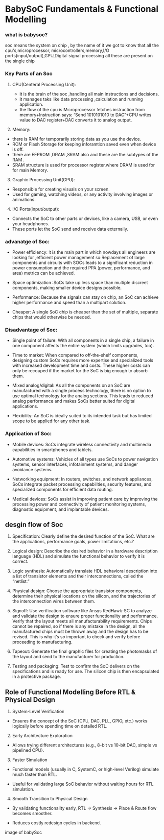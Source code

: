 

# BabySoC Fundamentals & Functional Modelling

### what is babysoc?

soc means the system on chip , by the name of it we got to know that all the cpu's,microprocessor,
microcontrollers,memory,I/O ports(input/output),GPU,Digital signal processing all these are present
on the single chip 

### Key Parts of an Soc 

1. CPU(Centeral Processing Unit):
   - it is the brain of the soc ,handling all main instructions and decisions.
   - it manages taks like data processing ,calculation and running application.
   - the flow of the cpu is Microprocessor fetches instruction from memory+Instruction says: “Send 1010101010 to DAC”+CPU writes value to DAC register+DAC converts it to analog output.


2. Memory:
  - there is RAM for temporarily storing data as you use the device.
  - ROM or Flash Storage for keeping inforamtion saved even when device is off.
  - there are EEPROM ,DRAM ,SRAM also and these are the subtypes of the RAM .
  - SRAM structure is used for processor register,where DRAM is used for for main Memory.

3. Graphic Processing Unit(GPU):
  - Responsible for creating visuals on your screen.
  - Used for gaming, watching videos, or any activity involving images or animations.

    
4. I/O Ports(input/output):
  -  Connects the SoC to other parts or devices, like a camera, USB, or even your headphones.
  -  These ports let the SoC send and receive data externally.



### advanatge of Soc:

-  Power efficiency: it is the main part in which nowdays all engineers are looking for ,efficient power management so Replacement of large components and circuits with SOCs leads to a significant reduction in power consumption and the required PPA (power, performance, and area) metrics can be achieved.

- Space optimization :SoCs take up less space than multiple discreet components, making smaller device designs possible.

- Performance: Because the signals can stay on chip, an SoC can achieve higher performance and speed than a multipart solution.

- Cheaper: A single SoC chip is cheaper than the set of multiple, separate chips that would otherwise be needed.


### Disadvantage of Soc:

- Single point of failure: With all components in a single chip, a failure in one component affects the entire system (which limits upgrades, too).

- Time to market: When compared to off-the-shelf components, designing custom SoCs requires more expertise and specialized tools with increased development time and costs. These higher costs can only be recouped if the market for the SoC is big enough to absorb them.

- Mixed analog/digital: As all the components on an SoC are manufactured with a single process technology, there is no option to use optimal technology for the analog sections. This leads to reduced analog performance and makes SoCs better suited for digital applications.

- Flexibility: An SoC is ideally suited to its intended task but has limited scope to be applied for any other task.


### Application of Soc:

- Mobile devices: SoCs integrate wireless connectivity and multimedia capabilities in smartphones and tablets.

- Automotive systems: Vehicles of all types use SoCs to power navigation systems, sensor interfaces, infotainment systems, and danger avoidance systems. 

- Networking equipment: In routers, switches, and network appliances, SoCs integrate packet processing capabilities, security features, and specialized components for efficient data routing.

- Medical devices: SoCs assist in improving patient care by improving the processing power and connectivity of patient monitoring systems, diagnostic equipment, and implantable devices.



## desgin flow of Soc

1. Specification: Clearly define the desired function of the SoC. What are the applications, performance goals, power limitations, etc.?


2. Logical design: Describe the desired behavior in a hardware description language (HDL) and simulate the functional behavior to verify it is correct.

3. Logic synthesis: Automatically translate HDL behavioral description into a list of transistor elements and their interconnections, called the “netlist.”


4. Physical design: Choose the appropriate transistor components, determine their physical locations on the silicon, and the trajectories of the interconnection wires between them.

5. Signoff: Use verification software like Ansys RedHawk-SC to analyze and validate the design to ensure proper functionality and performance. Verify that the layout meets all manufacturability requirements. Chips cannot be repaired, so if there is any mistake in the design, all the manufactured chips must be thrown away and the design has to be revised. This is why it’s so important to check and verify before proceeding to manufacturing.

6. Tapeout: Generate the final graphic files for creating the photomasks of the layout and send to the manufacturer for production.

7. Testing and packaging: Test to confirm the SoC delivers on the specifications and is ready for use. The silicon chip is then encapsulated in a protective package.



## Role of Functional Modelling Before RTL & Physical Design

1. System-Level Verification

- Ensures the concept of the SoC (CPU, DAC, PLL, GPIO, etc.) works logically before spending time on detailed RTL.

 2. Early Architecture Exploration

 - Allows trying different architectures (e.g., 8-bit vs 10-bit DAC, simple vs pipelined CPU).

 3. Faster Simulation

 -  Functional models (usually in C, SystemC, or high-level Verilog) simulate much faster than RTL.

 -  Useful for validating large SoC behavior without waiting hours for RTL simulation.

  4. Smooth Transition to Physical Design

 -  By validating functionality early, RTL → Synthesis → Place & Route flow becomes smoother.

 -  Reduces costly redesign cycles in backend.

image of babySoc



